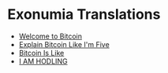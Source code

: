 # Exonumia Translations

- [Welcome to Bitcoin](/)
- [Explain Bitcoin Like I'm Five](/explain-bitcoin-like-im-five)
- [Bitcoin Is Like](/bitcoin-is-like)
- [I AM HODLING](/i-am-hodling)

